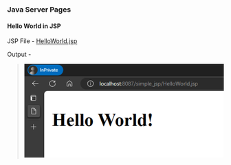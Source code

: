 ### Java Server Pages

#### Hello World in JSP

JSP File - [HelloWorld.jsp](./src/main/webapp/HelloWorld.jsp)

Output -

>![hello-world-jsp](./output_images/image.png)